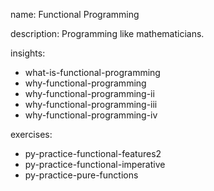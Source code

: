 name: Functional Programming

description: Programming like mathematicians.

insights:
  - what-is-functional-programming
  - why-functional-programming
  - why-functional-programming-ii
  - why-functional-programming-iii
  - why-functional-programming-iv
  
exercises:
  - py-practice-functional-features2
  - py-practice-functional-imperative
  - py-practice-pure-functions
